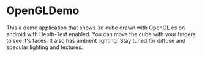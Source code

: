 # OpenGLDemo
This a demo application that shows 3d cube drawn with OpenGL es on android with Depth-Test enabled. 
You can move the cube with your fingers to see it's faces. It also has ambient lighting.
Stay tuned for diffuse and specular lighting and textures.

